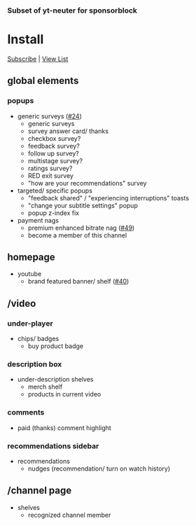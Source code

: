 ### Subset of yt-neuter for sponsorblock
# Install

[Subscribe](https://subscribe.adblockplus.org/?location=https%3A%2F%2Fneuter.mchang.xyz%2Ffilter%2Fsponsorblock&title=yt-neuter%20sponsorblock) | [View List](https://neuter.mchang.xyz/filter/sponsorblock)

## global elements
### popups
* generic surveys ([#24](https://github.com/mchangrh/yt-neuter/issues/24))
  * generic surveys
  * survey answer card/ thanks
  * checkbox survey?
  * feedback survey?
  * follow up survey?
  * multistage survey?
  * ratings survey? 
  * RED exit survey
  * "how are your recommendations" survey
* targeted/ specific popups
  * "feedback shared" / "experiencing interruptions" toasts
  * "change your subtitle settings" popup
  * popup z-index fix
* payment nags
  * premium enhanced bitrate nag ([#49](https://github.com/mchangrh/yt-neuter/issues/49))
  * become a member of this channel
## homepage
* youtube
  * brand featured banner/ shelf ([#40](https://github.com/mchangrh/yt-neuter/issues/40))
## /video
### under-player
* chips/ badges
  * buy product badge
### description box
* under-description shelves
  * merch shelf
  * products in current video
### comments
  * paid (thanks) comment highlight
### recommendations sidebar
* recommendations
  * nudges (recommendation/ turn on watch history)
## /channel page
* shelves
  * recognized channel member